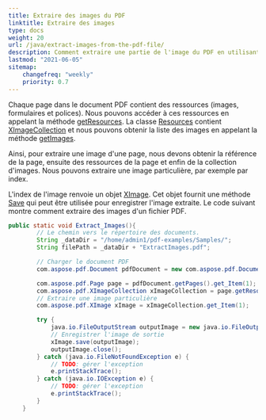 ```yaml
---
title: Extraire des images du PDF 
linktitle: Extraire des images
type: docs
weight: 20
url: /java/extract-images-from-the-pdf-file/
description: Comment extraire une partie de l'image du PDF en utilisant Aspose.PDF pour Java
lastmod: "2021-06-05"
sitemap:
    changefreq: "weekly"
    priority: 0.7
---
```


Chaque page dans le document PDF contient des ressources (images, formulaires et polices). Nous pouvons accéder à ces ressources en appelant la méthode [getResources](https://reference.aspose.com/pdf/java/com.aspose.pdf/Page#getResources--). La classe [Resources](https://reference.aspose.com/pdf/java/com.aspose.pdf/Resources) contient [XImageCollection](https://reference.aspose.com/pdf/java/com.aspose.pdf/XImageCollection) et nous pouvons obtenir la liste des images en appelant la méthode [getImages](https://reference.aspose.com/pdf/java/com.aspose.pdf/Resources#getImages--).

Ainsi, pour extraire une image d'une page, nous devons obtenir la référence de la page, ensuite des ressources de la page et enfin de la collection d'images. Nous pouvons extraire une image particulière, par exemple par index.

L'index de l'image renvoie un objet [XImage](https://reference.aspose.com/pdf/java/com.aspose.pdf/XImage).
Cet objet fournit une méthode [Save](https://reference.aspose.com/pdf/java/com.aspose.pdf/XImage#save-java.io.OutputStream-) qui peut être utilisée pour enregistrer l'image extraite. Le code suivant montre comment extraire des images d'un fichier PDF.

```java
public static void Extract_Images(){
        // Le chemin vers le répertoire des documents.
        String _dataDir = "/home/admin1/pdf-examples/Samples/";
        String filePath = _dataDir + "ExtractImages.pdf";

        // Charger le document PDF
        com.aspose.pdf.Document pdfDocument = new com.aspose.pdf.Document(filePath);

        com.aspose.pdf.Page page = pdfDocument.getPages().get_Item(1);
        com.aspose.pdf.XImageCollection xImageCollection = page.getResources().getImages();
        // Extraire une image particulière
        com.aspose.pdf.XImage xImage = xImageCollection.get_Item(1);

        try {
            java.io.FileOutputStream outputImage = new java.io.FileOutputStream(_dataDir + "output.jpg");
            // Enregistrer l'image de sortie
            xImage.save(outputImage);
            outputImage.close();
        } catch (java.io.FileNotFoundException e) {
            // TODO: gérer l'exception
            e.printStackTrace();
        } catch (java.io.IOException e) {
            // TODO: gérer l'exception
            e.printStackTrace();
        }
    }
```